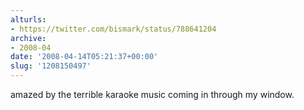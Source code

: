 ```yaml
---
alturls:
- https://twitter.com/bismark/status/788641204
archive:
- 2008-04
date: '2008-04-14T05:21:37+00:00'
slug: '1208150497'
---
```


amazed by the terrible karaoke music coming in through my window.

